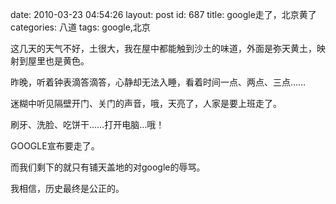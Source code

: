 date: 2010-03-23 04:54:26
layout: post
id: 687
title: google走了，北京黄了
categories: 八道
tags: google,北京

这几天的天气不好，土很大，我在屋中都能触到沙土的味道，外面是弥天黄土，映射到屋里也是黄色。

昨晚，听着钟表滴答滴答，心静却无法入睡，看着时间一点、两点、三点……

迷糊中听见隔壁开门、关门的声音，哦，天亮了，人家是要上班走了。

刷牙、洗脸、吃饼干……打开电脑…哦！

GOOGLE宣布要走了。

而我们剩下的就只有铺天盖地的对google的辱骂。

我相信，历史最终是公正的。
